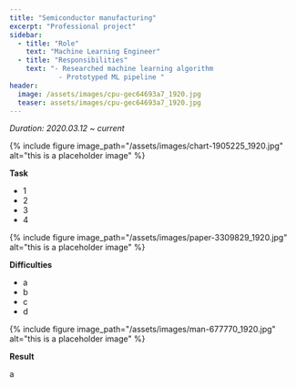 ```yaml
---
title: "Semiconductor manufacturing"
excerpt: "Professional project"
sidebar:
  - title: "Role"
    text: "Machine Learning Engineer"
  - title: "Responsibilities"
    text: "- Researched machine learning algorithm
			- Prototyped ML pipeline "
header:
  image: /assets/images/cpu-gec64693a7_1920.jpg
  teaser: assets/images/cpu-gec64693a7_1920.jpg
---
```




*Duration: 2020.03.12 ~ current*

{% include figure image_path="/assets/images/chart-1905225_1920.jpg" alt="this is a placeholder image" %}

**Task**

* 1
* 2
* 3
* 4



{% include figure image_path="/assets/images/paper-3309829_1920.jpg" alt="this is a placeholder image" %}

**Difficulties**

- a
- b
- c
- d



{% include figure image_path="/assets/images/man-677770_1920.jpg" alt="this is a placeholder image" %}



**Result**

a

